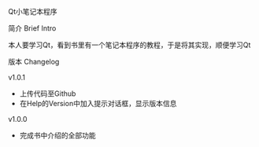 Qt小笔记本程序

简介  Brief Intro

本人要学习Qt，看到书里有一个笔记本程序的教程，于是将其实现，顺便学习Qt

版本  Changelog

v1.0.1
- 上传代码至Github
- 在Help的Version中加入提示对话框，显示版本信息

v1.0.0
- 完成书中介绍的全部功能
